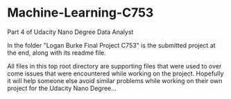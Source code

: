 # Machine-Learning-C753
Part 4 of Udacity Nano Degree Data Analyst 

In the folder "Logan Burke Final Project C753" is the submitted project at the end, along with its readme file.

All files in this top root directory are supporting files that were used to over come issues that were encountered
while working on the project. Hopefully it will help someone else avoid similar problems while working on their 
own project for the Udacity Nano Degree...
